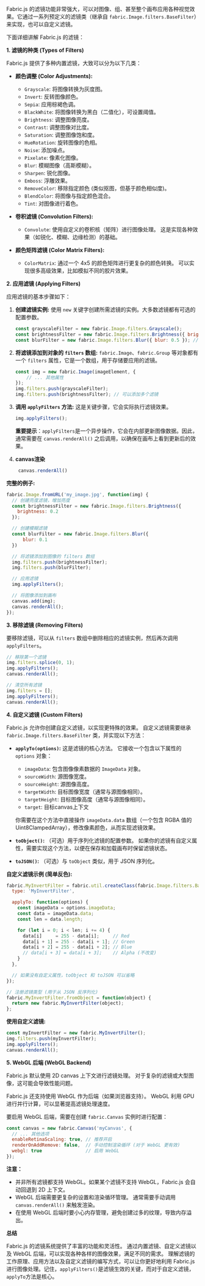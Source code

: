 Fabric.js 的滤镜功能非常强大，可以对图像、组、甚至整个画布应用各种视觉效果。它通过一系列预定义的滤镜类（继承自 `fabric.Image.filters.BaseFilter`）来实现，也可以自定义滤镜。

下面详细讲解 Fabric.js 的滤镜：

**1. 滤镜的种类 (Types of Filters)**

Fabric.js 提供了多种内置滤镜，大致可以分为以下几类：

*   **颜色调整 (Color Adjustments):**
    *   `Grayscale`: 将图像转换为灰度图。
    *   `Invert`: 反转图像颜色。
    *   `Sepia`: 应用棕褐色调。
    *   `BlackWhite`: 将图像转换为黑白（二值化），可设置阈值。
    *   `Brightness`: 调整图像亮度。
    *   `Contrast`: 调整图像对比度。
    *   `Saturation`: 调整图像饱和度。
    *   `HueRotation`: 旋转图像的色相。
    *   `Noise`: 添加噪点。
    *   `Pixelate`: 像素化图像。
    *   `Blur`: 模糊图像（高斯模糊）。
    *   `Sharpen`: 锐化图像。
    *   `Emboss`: 浮雕效果。
    *   `RemoveColor`: 移除指定颜色 (类似抠图，但基于颜色相似度)。
    *   `BlendColor`: 将图像与指定颜色混合。
    *   `Tint`: 对图像进行着色。

*   **卷积滤镜 (Convolution Filters):**
    *   `Convolute`: 使用自定义的卷积核（矩阵）进行图像处理。  这是实现各种效果（如锐化、模糊、边缘检测）的基础。

*   **颜色矩阵滤镜 (Color Matrix Filters):**
    *   `ColorMatrix`: 通过一个 4x5 的颜色矩阵进行更复杂的颜色转换。  可以实现很多高级效果，比如模拟不同的胶片效果。

**2. 应用滤镜 (Applying Filters)**

应用滤镜的基本步骤如下：

1.  **创建滤镜实例:**  使用 `new` 关键字创建所需滤镜的实例。大多数滤镜都有可选的配置参数。

    ```javascript
    const grayscaleFilter = new fabric.Image.filters.Grayscale();
    const brightnessFilter = new fabric.Image.filters.Brightness({ brightness: 0.2 }); // 增加亮度
    const blurFilter = new fabric.Image.filters.Blur({ blur: 0.5 }); // 设置模糊程度
    ```

2.  **将滤镜添加到对象的 `filters` 数组:**  `fabric.Image`、`fabric.Group` 等对象都有一个 `filters` 属性，它是一个数组，用于存储要应用的滤镜。

    ```javascript
    const img = new fabric.Image(imageElement, {
        // ... 其他属性
    });
    img.filters.push(grayscaleFilter);
    img.filters.push(brightnessFilter); // 可以添加多个滤镜
    ```

3.  **调用 `applyFilters` 方法:**  这是关键步骤，它会实际执行滤镜效果。

    ```javascript
    img.applyFilters();
    ```
    **重要提示**：`applyFilters`是一个异步操作，它会在内部更新图像数据。因此，通常需要在 `canvas.renderAll()` 之后调用，以确保在画布上看到更新后的效果。

4. **canvas渲染**

   ```javascript
    canvas.renderAll()
   ```

**完整的例子:**

```javascript
fabric.Image.fromURL('my_image.jpg', function(img) {
  // 创建亮度滤镜，增加亮度
  const brightnessFilter = new fabric.Image.filters.Brightness({
    brightness: 0.2
  });

  // 创建模糊滤镜
  const blurFilter = new fabric.Image.filters.Blur({
      blur: 0.1
  })

  // 将滤镜添加到图像的 filters 数组
  img.filters.push(brightnessFilter);
  img.filters.push(blurFilter);

  // 应用滤镜
  img.applyFilters();

  // 将图像添加到画布
  canvas.add(img);
  canvas.renderAll();
});
```

**3. 移除滤镜 (Removing Filters)**

要移除滤镜，可以从 `filters` 数组中删除相应的滤镜实例，然后再次调用 `applyFilters`。

```javascript
// 移除第一个滤镜
img.filters.splice(0, 1);
img.applyFilters();
canvas.renderAll();

// 清空所有滤镜
img.filters = [];
img.applyFilters();
canvas.renderAll();
```

**4. 自定义滤镜 (Custom Filters)**

Fabric.js 允许你创建自定义滤镜，以实现更特殊的效果。  自定义滤镜需要继承 `fabric.Image.filters.BaseFilter` 类，并实现以下方法：

*   **`applyTo(options)`:**  这是滤镜的核心方法。  它接收一个包含以下属性的 `options` 对象：
    *   `imageData`:  包含图像像素数据的 `ImageData` 对象。
    *   `sourceWidth`:  源图像宽度。
    *   `sourceHeight`:  源图像高度。
    *   `targetWidth`:  目标图像宽度（通常与源图像相同）。
    *   `targetHeight`:  目标图像高度（通常与源图像相同）。
    *   `target`: 目标canvas上下文

    你需要在这个方法中直接操作 `imageData.data` 数组（一个包含 RGBA 值的 Uint8ClampedArray），修改像素颜色，从而实现滤镜效果。

*   **`toObject()`:**  （可选）用于序列化滤镜的配置参数。  如果你的滤镜有自定义属性，需要实现这个方法，以便在保存和加载画布时保留滤镜状态。

*   **`toJSON()`:**  （可选）与 `toObject` 类似，用于 JSON 序列化。

**自定义滤镜示例 (简单反色):**

```javascript
fabric.MyInvertFilter = fabric.util.createClass(fabric.Image.filters.BaseFilter, {
  type: 'MyInvertFilter',

  applyTo: function(options) {
    const imageData = options.imageData;
    const data = imageData.data;
    const len = data.length;

    for (let i = 0; i < len; i += 4) {
      data[i]     = 255 - data[i];     // Red
      data[i + 1] = 255 - data[i + 1]; // Green
      data[i + 2] = 255 - data[i + 2]; // Blue
      // data[i + 3] = data[i + 3];    // Alpha (不改变)
    }
  },

  // 如果没有自定义属性，toObject 和 toJSON 可以省略
});

// 注册滤镜类型 (用于从 JSON 反序列化)
fabric.MyInvertFilter.fromObject = function(object) {
  return new fabric.MyInvertFilter(object);
};
```

**使用自定义滤镜:**

```javascript
const myInvertFilter = new fabric.MyInvertFilter();
img.filters.push(myInvertFilter);
img.applyFilters();
canvas.renderAll();
```

**5. WebGL 后端 (WebGL Backend)**

Fabric.js 默认使用 2D canvas 上下文进行滤镜处理。  对于复杂的滤镜或大型图像，这可能会导致性能问题。

Fabric.js 还支持使用 WebGL 作为后端（如果浏览器支持）。  WebGL 利用 GPU 进行并行计算，可以显著提高滤镜处理速度。

要启用 WebGL 后端，需要在创建 `fabric.Canvas` 实例时进行配置：

```javascript
const canvas = new fabric.Canvas('myCanvas', {
  // ... 其他选项
  enableRetinaScaling: true, // 推荐开启
  renderOnAddRemove: false,  // 手动控制渲染循环 (对于 WebGL 更有效)
  webgl: true                // 启用 WebGL
});
```

**注意：**

*   并非所有滤镜都支持 WebGL。如果某个滤镜不支持 WebGL，Fabric.js 会自动回退到 2D 上下文。
*   WebGL 后端需要更复杂的设置和渲染循环管理。  通常需要手动调用 `canvas.renderAll()` 来触发渲染。
*   在使用 WebGL 后端时要小心内存管理，避免创建过多的纹理，导致内存溢出。

**总结**

Fabric.js 的滤镜系统提供了丰富的功能和灵活性。  通过内置滤镜、自定义滤镜以及 WebGL 后端，可以实现各种各样的图像效果，满足不同的需求。  理解滤镜的工作原理、应用方法以及自定义滤镜的编写方式，可以让你更好地利用 Fabric.js 进行图像处理。记住，`applyFilters()`是滤镜生效的关键，而对于自定义滤镜，`applyTo`方法是核心。
